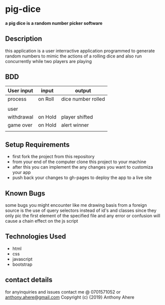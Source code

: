 # pig-dice
#### a pig dice is a random number picker software
## Description
this application is a user interractive application programmed to generate random numbers to mimic the actions of a rolling dice and also run concurrently while two players are playing

## BDD
|User input|    input      | output                |
|----------|---------------|-----------------------|
| process  |     on Roll   |  dice number rolled   |
|          |               |                       |
|user      |               |                       |
|withdrawal|   on Hold     | player shifted        |
|game over |  on Hold      |  alert winner         |
|          |               |                       |

## Setup Requirements
* first fork the project from this repository
* from your end of the computer clone this project to your machine
* after this you can implement the any changes you want to customiza your app
* push back your changes to gh-pages to deploy the app to a live site 

## Known Bugs
some bugs you might encounter like me drawing basis from a foreign source is the use of query selectors instead of id's and classes since they only pic the first element of the specified file and any error or confusion will cause a chain effect on the js script

## Technologies Used
* html
* css
* javascript
* bootstrap
## contact details
for anyinquiries and issues contact me @ 0701571052 or anthony.ahere@gmail.com
Copyright (c) {2019} Anthony Ahere
  
